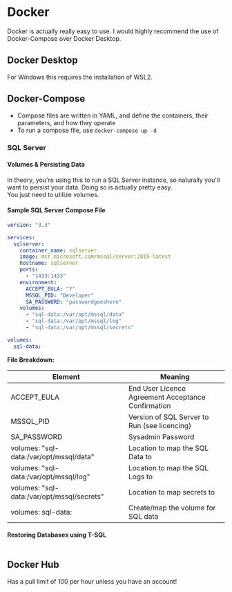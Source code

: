 # Docker

Docker is actually really easy to use. I would highly recommend the use of Docker-Compose over Docker Desktop.

## Docker Desktop

For Windows this requires the installation of WSL2.

## Docker-Compose

- Compose files are written in YAML, and define the containers, their parameters, and how they operate
- To run a compose file, use `docker-compose up -d`

### SQL Server

#### Volumes & Persisting Data

In theory, you're using this to run a SQL Server instance, so naturally you'll want to persist your data. Doing so is actually pretty easy.  
You just need to utilize volumes.

#### Sample SQL Server Compose File

```yml
version: "3.3"

services:
  sqlserver:
    container_name: sqlserver
    image: mcr.microsoft.com/mssql/server:2019-latest
    hostname: sqlserver
    ports:
      - "1433:1433"
    environment:
      ACCEPT_EULA: "Y"
      MSSQL_PID: "Developer"
      SA_PASSWORD: "passwordgoeshere"
    volumes:
      - "sql-data:/var/opt/mssql/data"
      - "sql-data:/var/opt/mssql/log"
      - "sql-data:/var/opt/mssql/secrets"

volumes:
  sql-data:
```

**File Breakdown:**

| Element                                     | Meaning                                                     |
| ------------------------------------------- | ----------------------------------------------------------- |
| ACCEPT_EULA                                 | End User Licence Agreement Acceptance Confirmation          |
| MSSQL_PID                                   | Version of SQL Server to Run (see licencing)                |
| SA_PASSWORD                                 | Sysadmin Password                                           |
| volumes: "sql-data:/var/opt/mssql/data"     | Location to map the SQL Data to                             |
| volumes: "sql-data:/var/opt/mssql/log"      | Location to map the SQL Logs to                             |
| volumes: "sql-data:/var/opt/mssql/secrets"  | Location to map secrets to                                  |
| volumes: sql-data:                          | Create/map the volume for SQL data                          |

#### Restoring Databases using T-SQL

```sql

```

## Docker Hub

Has a pull limit of 100 per hour unless you have an account!
